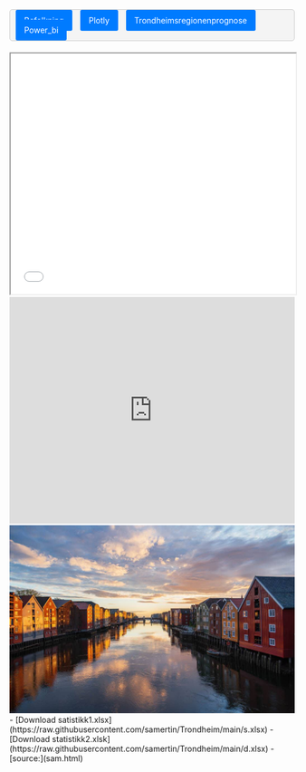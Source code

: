  <div style="padding: 10px; background-color: #f4f4f4; border: 1px solid #ccc; border-radius: 5px; margin-bottom: 20px;">
    <a href="./Befolkning" style="padding: 10px 15px; background-color: #007BFF; color: white; text-decoration: none; border-radius: 3px; margin-right: 10px;">Befolkning</a>
    <a href="./plotly" style="padding: 10px 15px; background-color: #007BFF; color: white; text-decoration: none; border-radius: 3px; margin-right: 10px;">Plotly</a>
    <a href="./shiny" style="padding: 10px 15px; background-color: #007BFF; color: white; text-decoration: none; border-radius: 3px;">Trondheimsregionenprognose </a>
  <a href="./Powerbi" style="padding: 10px 15px; background-color: #007BFF; color: white; text-decoration: none; border-radius: 3px;">Power_bi</a>
</div>
<iframe src="sam.html" width="100%" height="425px"></iframe>
<iframe width="100%" height="400" src="https://www.youtube.com/embed/q1_wXN4TaCk" frameborder="0" allow="accelerometer; autoplay; clipboard-write; encrypted-media; gyroscope; picture-in-picture" allowfullscreen></iframe>

<img src="https://raw.githubusercontent.com/samertin/Trondheim/main/trondheim.jpg" alt="Trondheim">
- [Download satistikk1.xlsx](https://raw.githubusercontent.com/samertin/Trondheim/main/s.xlsx)
- [Download statistikk2.xlsk](https://raw.githubusercontent.com/samertin/Trondheim/main/d.xlsx)
- [source:](sam.html)
<link rel="stylesheet" type="text/css" href="https://raw.githubusercontent.com/samertin/Trondheim/main/custom.css">
